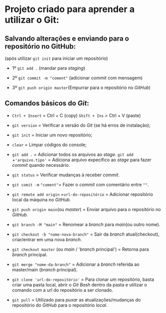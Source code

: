 # Projeto criado para aprender a utilizar o Git:

## Salvando alterações e enviando para o repositório no GitHub:
(após utilizar `git init` para iniciar um repositório)

* 1º `git add .` (mandar para *staging*)

* 2º `git commit -m "coment"` (adicionar *commit* com mensagem)

* 3º `git push origin master`(Empurrar para o repositório no *GitHub*)


## Comandos básicos do *Git*:


* `Ctrl + Insert` = Ctrl + C (copy)
  `Shift + Ins`   = Ctrl + V (paste)

* `git version` = Verificar a versão do *Git* (se há erros de instalação);

* `git init` = Iniciar um novo repositório;

* `clear` = Limpar códigos do console;

* `git add .` = Adicionar todos os arquivos ao *stage*.
  `git add` +`'arquivo.tipo'` = Adiciona arquivo expecífico ao *stage* para fazer *commit* quando necessário.

* `git status` = Verificar mudanças à receber *commit*.

* `git comit -m` `"coment"`= Fazer o *commit* com comentário entre `""`.

* `git remote add origin` +`url-do-repositório` = Adicionar repositório local da máquina no *GitHub*.

* `git push origin main`(ou *master*) = Enviar arquivo para o repositório no *GitHub*.

* `git branch -M "main"` = Renomear a *branch* para *main*(ou outro nome).

* `git checkout -b "nome-nova-branch"` = Sair da *branch* atual(checkout), criar/entrar em uma nova *branch*.

* `git checkout master` (ou *main* / '*branch* principal') = Retorna para *branch* principal.

* `git merge "nome-da-branch"` = Adicionar a *branch* referida ao master/main (*branch* principal).

* `git clone 'url-do-repositório'` = Para clonar um repositório, basta criar uma pasta local, abrir o *Git Bash* dentro da pasta e utilizar o comando com a url do repositório a ser clonado.

* `git pull` = Utilizado para *puxar* as atualizações/mudanças do repositório do *GitHub* para o repositório *local*.
